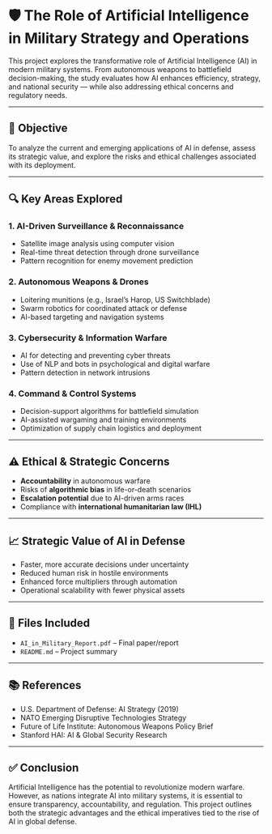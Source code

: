 # 🛡️ The Role of Artificial Intelligence in Military Strategy and Operations

This project explores the transformative role of Artificial Intelligence (AI) in modern military systems. From autonomous weapons to battlefield decision-making, the study evaluates how AI enhances efficiency, strategy, and national security — while also addressing ethical concerns and regulatory needs.

---

## 📌 Objective

To analyze the current and emerging applications of AI in defense, assess its strategic value, and explore the risks and ethical challenges associated with its deployment.

---

## 🔍 Key Areas Explored

### 1. **AI-Driven Surveillance & Reconnaissance**
- Satellite image analysis using computer vision  
- Real-time threat detection through drone surveillance  
- Pattern recognition for enemy movement prediction

### 2. **Autonomous Weapons & Drones**
- Loitering munitions (e.g., Israel’s Harop, US Switchblade)  
- Swarm robotics for coordinated attack or defense  
- AI-based targeting and navigation systems

### 3. **Cybersecurity & Information Warfare**
- AI for detecting and preventing cyber threats  
- Use of NLP and bots in psychological and digital warfare  
- Pattern detection in network intrusions

### 4. **Command & Control Systems**
- Decision-support algorithms for battlefield simulation  
- AI-assisted wargaming and training environments  
- Optimization of supply chain logistics and deployment

---

## ⚠️ Ethical & Strategic Concerns

- **Accountability** in autonomous warfare  
- Risks of **algorithmic bias** in life-or-death scenarios  
- **Escalation potential** due to AI-driven arms races  
- Compliance with **international humanitarian law (IHL)**

---

## 📈 Strategic Value of AI in Defense

- Faster, more accurate decisions under uncertainty  
- Reduced human risk in hostile environments  
- Enhanced force multipliers through automation  
- Operational scalability with fewer physical assets

---

## 📂 Files Included

- `AI_in_Military_Report.pdf` – Final paper/report  
- `README.md` – Project summary

---

## 📚 References

- U.S. Department of Defense: AI Strategy (2019)  
- NATO Emerging Disruptive Technologies Strategy  
- Future of Life Institute: Autonomous Weapons Policy Brief  
- Stanford HAI: AI & Global Security Research

---

## ✅ Conclusion

Artificial Intelligence has the potential to revolutionize modern warfare. However, as nations integrate AI into military systems, it is essential to ensure transparency, accountability, and regulation. This project outlines both the strategic advantages and the ethical imperatives tied to the rise of AI in global defense.
